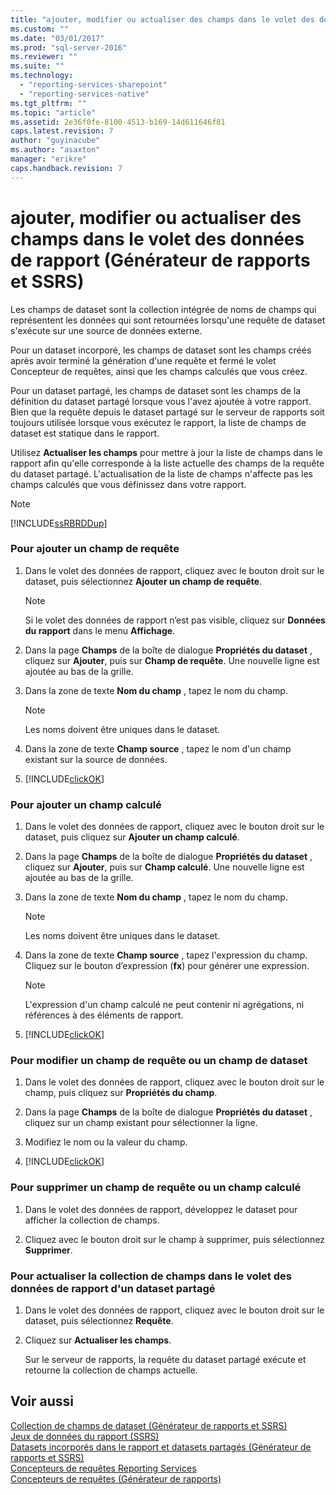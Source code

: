 ```yaml
---
title: "ajouter, modifier ou actualiser des champs dans le volet des donn&#233;es de rapport (G&#233;n&#233;rateur de rapports et SSRS) | Microsoft Docs"
ms.custom: ""
ms.date: "03/01/2017"
ms.prod: "sql-server-2016"
ms.reviewer: ""
ms.suite: ""
ms.technology: 
  - "reporting-services-sharepoint"
  - "reporting-services-native"
ms.tgt_pltfrm: ""
ms.topic: "article"
ms.assetid: 2e36f0fe-8100-4513-b169-14d611646f81
caps.latest.revision: 7
author: "guyinacube"
ms.author: "asaxton"
manager: "erikre"
caps.handback.revision: 7
---
```

# ajouter, modifier ou actualiser des champs dans le volet des donn&#233;es de rapport (G&#233;n&#233;rateur de rapports et SSRS)
  Les champs de dataset sont la collection intégrée de noms de champs qui représentent les données qui sont retournées lorsqu'une requête de dataset s'exécute sur une source de données externe.  
  
 Pour un dataset incorporé, les champs de dataset sont les champs créés après avoir terminé la génération d'une requête et fermé le volet Concepteur de requêtes, ainsi que les champs calculés que vous créez.  
  
 Pour un dataset partagé, les champs de dataset sont les champs de la définition du dataset partagé lorsque vous l'avez ajoutée à votre rapport. Bien que la requête depuis le dataset partagé sur le serveur de rapports soit toujours utilisée lorsque vous exécutez le rapport, la liste de champs de dataset est statique dans le rapport.  
  
 Utilisez **Actualiser les champs** pour mettre à jour la liste de champs dans le rapport afin qu'elle corresponde à la liste actuelle des champs de la requête du dataset partagé. L'actualisation de la liste de champs n'affecte pas les champs calculés que vous définissez dans votre rapport.  
  
> [!NOTE]  
>  [!INCLUDE[ssRBRDDup](../../includes/ssrbrddup-md.md)]  
  
### Pour ajouter un champ de requête  
  
1.  Dans le volet des données de rapport, cliquez avec le bouton droit sur le dataset, puis sélectionnez **Ajouter un champ de requête**.  
  
    > [!NOTE]  
    >  Si le volet des données de rapport n’est pas visible, cliquez sur **Données du rapport** dans le menu **Affichage**.  
  
2.  Dans la page **Champs** de la boîte de dialogue **Propriétés du dataset** , cliquez sur **Ajouter**, puis sur **Champ de requête**. Une nouvelle ligne est ajoutée au bas de la grille.  
  
3.  Dans la zone de texte **Nom du champ** , tapez le nom du champ.  
  
    > [!NOTE]  
    >  Les noms doivent être uniques dans le dataset.  
  
4.  Dans la zone de texte **Champ source** , tapez le nom d'un champ existant sur la source de données.  
  
5.  [!INCLUDE[clickOK](../../includes/clickok-md.md)]  
  
### Pour ajouter un champ calculé  
  
1.  Dans le volet des données de rapport, cliquez avec le bouton droit sur le dataset, puis cliquez sur **Ajouter un champ calculé**.  
  
2.  Dans la page **Champs** de la boîte de dialogue **Propriétés du dataset** , cliquez sur **Ajouter**, puis sur **Champ calculé**. Une nouvelle ligne est ajoutée au bas de la grille.  
  
3.  Dans la zone de texte **Nom du champ** , tapez le nom du champ.  
  
    > [!NOTE]  
    >  Les noms doivent être uniques dans le dataset.  
  
4.  Dans la zone de texte **Champ source** , tapez l'expression du champ. Cliquez sur le bouton d’expression (**fx**) pour générer une expression.  
  
    > [!NOTE]  
    >  L'expression d'un champ calculé ne peut contenir ni agrégations, ni références à des éléments de rapport.  
  
5.  [!INCLUDE[clickOK](../../includes/clickok-md.md)]  
  
### Pour modifier un champ de requête ou un champ de dataset  
  
1.  Dans le volet des données de rapport, cliquez avec le bouton droit sur le champ, puis cliquez sur **Propriétés du champ**.  
  
2.  Dans la page **Champs** de la boîte de dialogue **Propriétés du dataset** , cliquez sur un champ existant pour sélectionner la ligne.  
  
3.  Modifiez le nom ou la valeur du champ.  
  
4.  [!INCLUDE[clickOK](../../includes/clickok-md.md)]  
  
### Pour supprimer un champ de requête ou un champ calculé  
  
1.  Dans le volet des données de rapport, développez le dataset pour afficher la collection de champs.  
  
2.  Cliquez avec le bouton droit sur le champ à supprimer, puis sélectionnez **Supprimer**.  
  
### Pour actualiser la collection de champs dans le volet des données de rapport d'un dataset partagé  
  
1.  Dans le volet des données de rapport, cliquez avec le bouton droit sur le dataset, puis sélectionnez **Requête**.  
  
2.  Cliquez sur **Actualiser les champs**.  
  
     Sur le serveur de rapports, la requête du dataset partagé exécute et retourne la collection de champs actuelle.  
  
## Voir aussi  
 [Collection de champs de dataset &#40;Générateur de rapports et SSRS&#41;](../../reporting-services/report-data/dataset-fields-collection-report-builder-and-ssrs.md)   
 [Jeux de données du rapport &#40;SSRS&#41;](../../reporting-services/report-data/report-datasets-ssrs.md)   
 [Datasets incorporés dans le rapport et datasets partagés &#40;Générateur de rapports et SSRS&#41;](../../reporting-services/report-data/report-embedded-datasets-and-shared-datasets-report-builder-and-ssrs.md)   
 [Concepteurs de requêtes Reporting Services](../Topic/Reporting%20Services%20Query%20Designers.md)   
 [Concepteurs de requêtes &#40;Générateur de rapports&#41;](../Topic/Query%20Designers%20\(Report%20Builder\).md)  
  
  